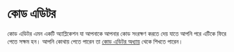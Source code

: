 # কোড এডিটর

কোড এডিটর এমন একটি অ্যাপ্লিকেশন যা আপনাকে আপনার কোড সংরক্ষণ করতে দেয় যাতে আপনি পরে এটিকে ফিরে পেতে সক্ষম হন। আপনি কোথায় পেতে পারেন তা [কোড এডিটর অধ্যায়](./code_editor/README.md) থেকে শিখতে পারেন।